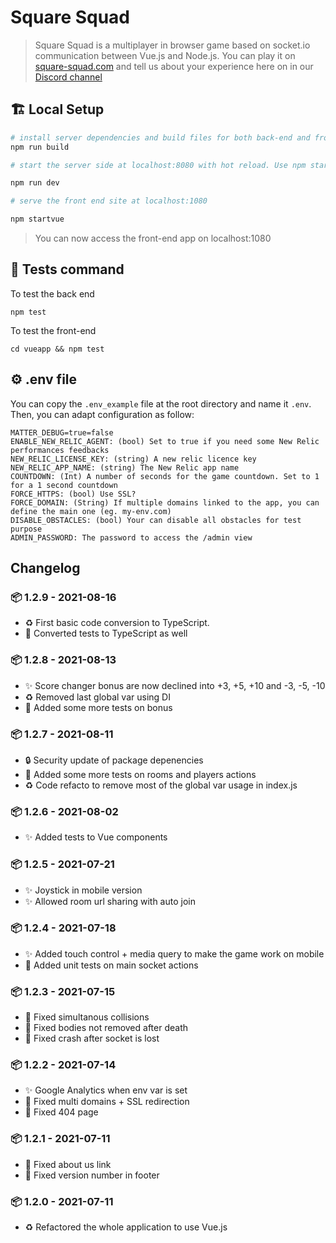 # Square Squad

> Square Squad is a multiplayer in browser game based on socket.io communication between Vue.js and Node.js. You can play it on [square-squad.com](https://square-squad.com) and tell us about your experience here on in our [Discord channel](https://discord.com/invite/zGZ2TVw6e4)

## :building_construction: Local Setup

```bash
# install server dependencies and build files for both back-end and front-end
npm run build

# start the server side at localhost:8080 with hot reload. Use npm start for clasic load

npm run dev

# serve the front end site at localhost:1080

npm startvue

```

> You can now access the front-end app on localhost:1080

## :test_tube: Tests command

To test the back end

`npm test`

To test the front-end

`cd vueapp && npm test`

## :gear: .env file

You can copy the `.env_example` file at the root directory and name it `.env`. Then, you can adapt configuration as follow:

```
MATTER_DEBUG=true=false
ENABLE_NEW_RELIC_AGENT: (bool) Set to true if you need some New Relic performances feedbacks
NEW_RELIC_LICENSE_KEY: (string) A new relic licence key
NEW_RELIC_APP_NAME: (string) The New Relic app name
COUNTDOWN: (Int) A number of seconds for the game countdown. Set to 1 for a 1 second countdown
FORCE_HTTPS: (bool) Use SSL?
FORCE_DOMAIN: (String) If multiple domains linked to the app, you can define the main one (eg. my-env.com)
DISABLE_OBSTACLES: (bool) Your can disable all obstacles for test purpose
ADMIN_PASSWORD: The password to access the /admin view
```

## Changelog

### :package: 1.2.9 - 2021-08-16

- :recycle: First basic code conversion to TypeScript.
- :test_tube: Converted tests to TypeScript as well

### :package: 1.2.8 - 2021-08-13

- :sparkles: Score changer bonus are now declined into +3, +5, +10 and -3, -5, -10
- :recycle: Removed last global var using DI
- :test_tube: Added some more tests on bonus

### :package: 1.2.7 - 2021-08-11

- :lock: Security update of package depenencies
- :test_tube: Added some more tests on rooms and players actions
- :recycle: Code refacto to remove most of the global var usage in index.js

### :package: 1.2.6 - 2021-08-02

- :sparkles: Added tests to Vue components

### :package: 1.2.5 - 2021-07-21

- :sparkles: Joystick in mobile version
- :sparkles: Allowed room url sharing with auto join

### :package: 1.2.4 - 2021-07-18

- :sparkles: Added touch control + media query to make the game work on mobile
- :test_tube: Added unit tests on main socket actions

### :package: 1.2.3 - 2021-07-15

- :bug: Fixed simultanous collisions
- :bug: Fixed bodies not removed after death
- :bug: Fixed crash after socket is lost

### :package: 1.2.2 - 2021-07-14

- :sparkles: Google Analytics when env var is set
- :bug: Fixed multi domains + SSL redirection
- :bug: Fixed 404 page

### :package: 1.2.1 - 2021-07-11

- :bug: Fixed about us link
- :bug: Fixed version number in footer

### :package: 1.2.0 - 2021-07-11

- :recycle: Refactored the whole application to use Vue.js
